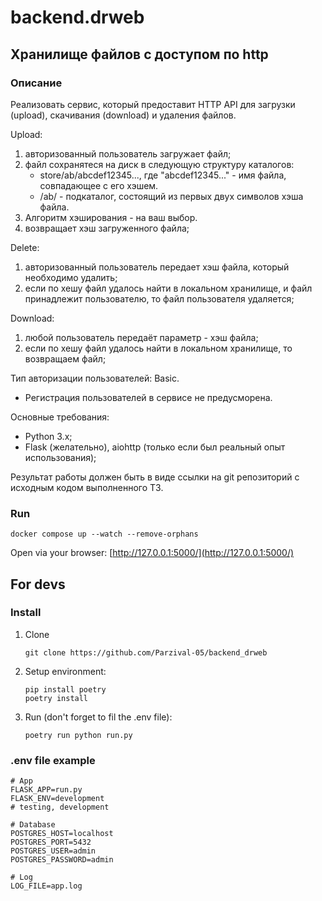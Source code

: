 # backend.drweb
## Хранилище файлов с доступом по http

### Описание

Реализовать сервис, который предоставит HTTP API для загрузки (upload), скачивания (download) и удаления файлов.

Upload:
1. авторизованный пользователь загружает файл;
2. файл сохранятеся на диск в следующую структуру каталогов:
   - store/ab/abcdef12345..., где "abcdef12345..." - имя файла, совпадающее с его хэшем.
   - /ab/ - подкаталог, состоящий из первых двух символов хэша файла.
3. Алгоритм хэширования - на ваш выбор.
4. возвращает хэш загруженного файла;

Delete:
1. авторизованный пользователь передает хэш файла, который необходимо удалить;
2. если по хешу файл удалось найти в локальном хранилище, и файл принадлежит пользователю, то файл пользователя удаляется;

Download:
1. любой пользователь передаёт параметр - хэш файла;
2. если по хешу файл удалось найти в локальном хранилище, то возвращаем файл;

Тип авторизации пользователей: Basic. 
- Регистрация пользователей в сервисе не предусморена.

Основные требования:
- Python 3.x;
- Flask (желательно), aiohttp (только если был реальный опыт использования);

Результат работы должен быть в виде ссылки на git репозиторий с исходным кодом выполненного ТЗ.


### Run

```
docker compose up --watch --remove-orphans
```
Open via your browser:
[http://127.0.0.1:5000/](http://127.0.0.1:5000/)
## For devs

### Install

1. Clone
    ```
    git clone https://github.com/Parzival-05/backend_drweb
    ```
2. Setup environment:
   ```
   pip install poetry
   poetry install
   ```
3. Run (don't forget to fil the .env file):
   ```
   poetry run python run.py
   ```

### .env file example

```
# App
FLASK_APP=run.py
FLASK_ENV=development 
# testing, development

# Database
POSTGRES_HOST=localhost
POSTGRES_PORT=5432
POSTGRES_USER=admin
POSTGRES_PASSWORD=admin

# Log
LOG_FILE=app.log
```